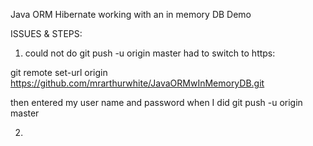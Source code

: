 Java ORM Hibernate working with an in memory DB Demo

ISSUES & STEPS:

1. could not do git push -u origin master 
had to switch to https:

 git remote set-url origin https://github.com/mrarthurwhite/JavaORMwInMemoryDB.git

then entered my user name and password when I did git push -u origin master

2. 

